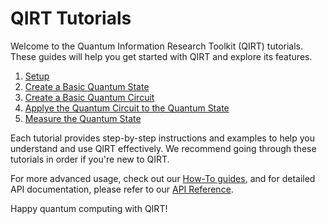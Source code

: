 # QIRT Tutorials

Welcome to the Quantum Information Research Toolkit (QIRT) tutorials. These guides will help you get started with QIRT and explore its features.

1. [Setup](setup.md)
1. [Create a Basic Quantum State](basic_create_state.md)
1. [Create a Basic Quantum Circuit](basic_create_circuit.md)
1. [Applye the Quantum Circuit to the Quantum State](apply_circuit.md)
1. [Measure the Quantum State](basic_measurement.md)

Each tutorial provides step-by-step instructions and examples to help you understand and use QIRT effectively. We recommend going through these tutorials in order if you're new to QIRT.

For more advanced usage, check out our [How-To guides](../how-to-guides/index.md), and for detailed API documentation, please refer to our [API Reference](../reference/index.md).

Happy quantum computing with QIRT!
